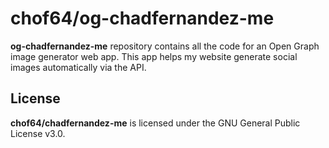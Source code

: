 # chof64/og-chadfernandez-me

**og-chadfernandez-me** repository contains all the code for an Open Graph image generator web app. This app helps my website generate social images automatically via the API.

## License

**chof64/chadfernandez-me** is licensed under the GNU General Public License v3.0.
